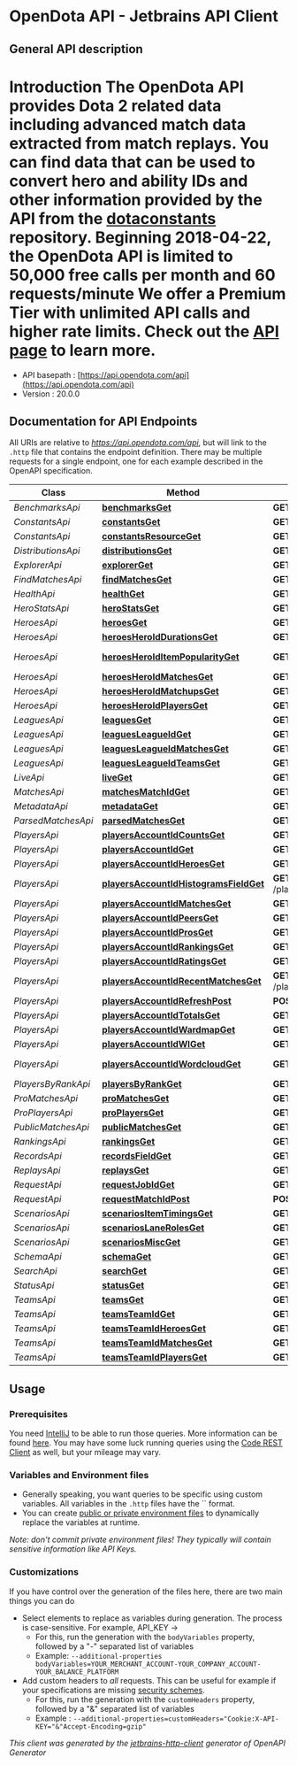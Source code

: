 # OpenDota API - Jetbrains API Client

## General API description

# Introduction The OpenDota API provides Dota 2 related data including advanced match data extracted from match replays.  You can find data that can be used to convert hero and ability IDs and other information provided by the API from the [dotaconstants](https://github.com/odota/dotaconstants) repository.  **Beginning 2018-04-22, the OpenDota API is limited to 50,000 free calls per month and 60 requests/minute** We offer a Premium Tier with unlimited API calls and higher rate limits. Check out the [API page](https://www.opendota.com/api-keys) to learn more. 

* API basepath : [https://api.opendota.com/api](https://api.opendota.com/api)
* Version : 20.0.0

## Documentation for API Endpoints

All URIs are relative to *https://api.opendota.com/api*, but will link to the `.http` file that contains the endpoint definition.
There may be multiple requests for a single endpoint, one for each example described in the OpenAPI specification.

Class | Method | HTTP request | Description
------------ | ------------- | ------------- | -------------
*BenchmarksApi* | [**benchmarksGet**](Apis/BenchmarksApi.http#benchmarksget) | **GET** /benchmarks | GET /benchmarks
*ConstantsApi* | [**constantsGet**](Apis/ConstantsApi.http#constantsget) | **GET** /constants | GET /constants
*ConstantsApi* | [**constantsResourceGet**](Apis/ConstantsApi.http#constantsresourceget) | **GET** /constants/{resource} | GET /constants
*DistributionsApi* | [**distributionsGet**](Apis/DistributionsApi.http#distributionsget) | **GET** /distributions | GET /distributions
*ExplorerApi* | [**explorerGet**](Apis/ExplorerApi.http#explorerget) | **GET** /explorer | GET /explorer
*FindMatchesApi* | [**findMatchesGet**](Apis/FindMatchesApi.http#findmatchesget) | **GET** /findMatches | GET /
*HealthApi* | [**healthGet**](Apis/HealthApi.http#healthget) | **GET** /health | GET /health
*HeroStatsApi* | [**heroStatsGet**](Apis/HeroStatsApi.http#herostatsget) | **GET** /heroStats | GET /heroStats
*HeroesApi* | [**heroesGet**](Apis/HeroesApi.http#heroesget) | **GET** /heroes | GET /heroes
*HeroesApi* | [**heroesHeroIdDurationsGet**](Apis/HeroesApi.http#heroesheroiddurationsget) | **GET** /heroes/{hero_id}/durations | GET /heroes/{hero_id}/durations
*HeroesApi* | [**heroesHeroIdItemPopularityGet**](Apis/HeroesApi.http#heroesheroiditempopularityget) | **GET** /heroes/{hero_id}/itemPopularity | GET /heroes/{hero_id}/itemPopularity
*HeroesApi* | [**heroesHeroIdMatchesGet**](Apis/HeroesApi.http#heroesheroidmatchesget) | **GET** /heroes/{hero_id}/matches | GET /heroes/{hero_id}/matches
*HeroesApi* | [**heroesHeroIdMatchupsGet**](Apis/HeroesApi.http#heroesheroidmatchupsget) | **GET** /heroes/{hero_id}/matchups | GET /heroes/{hero_id}/matchups
*HeroesApi* | [**heroesHeroIdPlayersGet**](Apis/HeroesApi.http#heroesheroidplayersget) | **GET** /heroes/{hero_id}/players | GET /heroes/{hero_id}/players
*LeaguesApi* | [**leaguesGet**](Apis/LeaguesApi.http#leaguesget) | **GET** /leagues | GET /leagues
*LeaguesApi* | [**leaguesLeagueIdGet**](Apis/LeaguesApi.http#leaguesleagueidget) | **GET** /leagues/{league_id} | GET /leagues/{league_id}
*LeaguesApi* | [**leaguesLeagueIdMatchesGet**](Apis/LeaguesApi.http#leaguesleagueidmatchesget) | **GET** /leagues/{league_id}/matches | GET /leagues/{league_id}/matches
*LeaguesApi* | [**leaguesLeagueIdTeamsGet**](Apis/LeaguesApi.http#leaguesleagueidteamsget) | **GET** /leagues/{league_id}/teams | GET /leagues/{league_id}/teams
*LiveApi* | [**liveGet**](Apis/LiveApi.http#liveget) | **GET** /live | GET /live
*MatchesApi* | [**matchesMatchIdGet**](Apis/MatchesApi.http#matchesmatchidget) | **GET** /matches/{match_id} | GET /matches/{match_id}
*MetadataApi* | [**metadataGet**](Apis/MetadataApi.http#metadataget) | **GET** /metadata | GET /metadata
*ParsedMatchesApi* | [**parsedMatchesGet**](Apis/ParsedMatchesApi.http#parsedmatchesget) | **GET** /parsedMatches | GET /parsedMatches
*PlayersApi* | [**playersAccountIdCountsGet**](Apis/PlayersApi.http#playersaccountidcountsget) | **GET** /players/{account_id}/counts | GET /players/{account_id}/counts
*PlayersApi* | [**playersAccountIdGet**](Apis/PlayersApi.http#playersaccountidget) | **GET** /players/{account_id} | GET /players/{account_id}
*PlayersApi* | [**playersAccountIdHeroesGet**](Apis/PlayersApi.http#playersaccountidheroesget) | **GET** /players/{account_id}/heroes | GET /players/{account_id}/heroes
*PlayersApi* | [**playersAccountIdHistogramsFieldGet**](Apis/PlayersApi.http#playersaccountidhistogramsfieldget) | **GET** /players/{account_id}/histograms/{field} | GET /players/{account_id}/histograms
*PlayersApi* | [**playersAccountIdMatchesGet**](Apis/PlayersApi.http#playersaccountidmatchesget) | **GET** /players/{account_id}/matches | GET /players/{account_id}/matches
*PlayersApi* | [**playersAccountIdPeersGet**](Apis/PlayersApi.http#playersaccountidpeersget) | **GET** /players/{account_id}/peers | GET /players/{account_id}/peers
*PlayersApi* | [**playersAccountIdProsGet**](Apis/PlayersApi.http#playersaccountidprosget) | **GET** /players/{account_id}/pros | GET /players/{account_id}/pros
*PlayersApi* | [**playersAccountIdRankingsGet**](Apis/PlayersApi.http#playersaccountidrankingsget) | **GET** /players/{account_id}/rankings | GET /players/{account_id}/rankings
*PlayersApi* | [**playersAccountIdRatingsGet**](Apis/PlayersApi.http#playersaccountidratingsget) | **GET** /players/{account_id}/ratings | GET /players/{account_id}/ratings
*PlayersApi* | [**playersAccountIdRecentMatchesGet**](Apis/PlayersApi.http#playersaccountidrecentmatchesget) | **GET** /players/{account_id}/recentMatches | GET /players/{account_id}/recentMatches
*PlayersApi* | [**playersAccountIdRefreshPost**](Apis/PlayersApi.http#playersaccountidrefreshpost) | **POST** /players/{account_id}/refresh | POST /players/{account_id}/refresh
*PlayersApi* | [**playersAccountIdTotalsGet**](Apis/PlayersApi.http#playersaccountidtotalsget) | **GET** /players/{account_id}/totals | GET /players/{account_id}/totals
*PlayersApi* | [**playersAccountIdWardmapGet**](Apis/PlayersApi.http#playersaccountidwardmapget) | **GET** /players/{account_id}/wardmap | GET /players/{account_id}/wardmap
*PlayersApi* | [**playersAccountIdWlGet**](Apis/PlayersApi.http#playersaccountidwlget) | **GET** /players/{account_id}/wl | GET /players/{account_id}/wl
*PlayersApi* | [**playersAccountIdWordcloudGet**](Apis/PlayersApi.http#playersaccountidwordcloudget) | **GET** /players/{account_id}/wordcloud | GET /players/{account_id}/wordcloud
*PlayersByRankApi* | [**playersByRankGet**](Apis/PlayersByRankApi.http#playersbyrankget) | **GET** /playersByRank | GET /playersByRank
*ProMatchesApi* | [**proMatchesGet**](Apis/ProMatchesApi.http#promatchesget) | **GET** /proMatches | GET /proMatches
*ProPlayersApi* | [**proPlayersGet**](Apis/ProPlayersApi.http#proplayersget) | **GET** /proPlayers | GET /proPlayers
*PublicMatchesApi* | [**publicMatchesGet**](Apis/PublicMatchesApi.http#publicmatchesget) | **GET** /publicMatches | GET /publicMatches
*RankingsApi* | [**rankingsGet**](Apis/RankingsApi.http#rankingsget) | **GET** /rankings | GET /rankings
*RecordsApi* | [**recordsFieldGet**](Apis/RecordsApi.http#recordsfieldget) | **GET** /records/{field} | GET /records/{field}
*ReplaysApi* | [**replaysGet**](Apis/ReplaysApi.http#replaysget) | **GET** /replays | GET /replays
*RequestApi* | [**requestJobIdGet**](Apis/RequestApi.http#requestjobidget) | **GET** /request/{jobId} | GET /request/{jobId}
*RequestApi* | [**requestMatchIdPost**](Apis/RequestApi.http#requestmatchidpost) | **POST** /request/{match_id} | POST /request/{match_id}
*ScenariosApi* | [**scenariosItemTimingsGet**](Apis/ScenariosApi.http#scenariositemtimingsget) | **GET** /scenarios/itemTimings | GET /scenarios/itemTimings
*ScenariosApi* | [**scenariosLaneRolesGet**](Apis/ScenariosApi.http#scenarioslanerolesget) | **GET** /scenarios/laneRoles | GET /scenarios/laneRoles
*ScenariosApi* | [**scenariosMiscGet**](Apis/ScenariosApi.http#scenariosmiscget) | **GET** /scenarios/misc | GET /scenarios/misc
*SchemaApi* | [**schemaGet**](Apis/SchemaApi.http#schemaget) | **GET** /schema | GET /schema
*SearchApi* | [**searchGet**](Apis/SearchApi.http#searchget) | **GET** /search | GET /search
*StatusApi* | [**statusGet**](Apis/StatusApi.http#statusget) | **GET** /status | GET /status
*TeamsApi* | [**teamsGet**](Apis/TeamsApi.http#teamsget) | **GET** /teams | GET /teams
*TeamsApi* | [**teamsTeamIdGet**](Apis/TeamsApi.http#teamsteamidget) | **GET** /teams/{team_id} | GET /teams/{team_id}
*TeamsApi* | [**teamsTeamIdHeroesGet**](Apis/TeamsApi.http#teamsteamidheroesget) | **GET** /teams/{team_id}/heroes | GET /teams/{team_id}/heroes
*TeamsApi* | [**teamsTeamIdMatchesGet**](Apis/TeamsApi.http#teamsteamidmatchesget) | **GET** /teams/{team_id}/matches | GET /teams/{team_id}/matches
*TeamsApi* | [**teamsTeamIdPlayersGet**](Apis/TeamsApi.http#teamsteamidplayersget) | **GET** /teams/{team_id}/players | GET /teams/{team_id}/players


## Usage

### Prerequisites

You need [IntelliJ](https://www.jetbrains.com/idea/) to be able to run those queries. More information can be found [here](https://www.jetbrains.com/help/idea/http-client-in-product-code-editor.html).
You may have some luck running queries using the [Code REST Client](https://marketplace.visualstudio.com/items?itemName=humao.rest-client) as well, but your mileage may vary.

### Variables and Environment files

* Generally speaking, you want queries to be specific using custom variables. All variables in the `.http` files have the `` format.
* You can create [public or private environment files](https://www.jetbrains.com/help/idea/exploring-http-syntax.html#environment-variables) to dynamically replace the variables at runtime.

_Note: don't commit private environment files! They typically will contain sensitive information like API Keys._

### Customizations

If you have control over the generation of the files here, there are two main things you can do

* Select elements to replace as variables during generation. The process is case-sensitive. For example, API_KEY -> 
    * For this, run the generation with the `bodyVariables` property, followed by a "-" separated list of variables
    * Example: `--additional-properties bodyVariables=YOUR_MERCHANT_ACCOUNT-YOUR_COMPANY_ACCOUNT-YOUR_BALANCE_PLATFORM`
* Add custom headers to _all_ requests. This can be useful for example if your specifications are missing [security schemes](https://github.com/github/rest-api-description/issues/237).
    * For this, run the generation with the `customHeaders` property, followed by a "&" separated list of variables
    * Example : `--additional-properties=customHeaders="Cookie:X-API-KEY="&"Accept-Encoding=gzip"`

_This client was generated by the [jetbrains-http-client](https://openapi-generator.tech/docs/generators/jetbrains-http-client) generator of OpenAPI Generator_